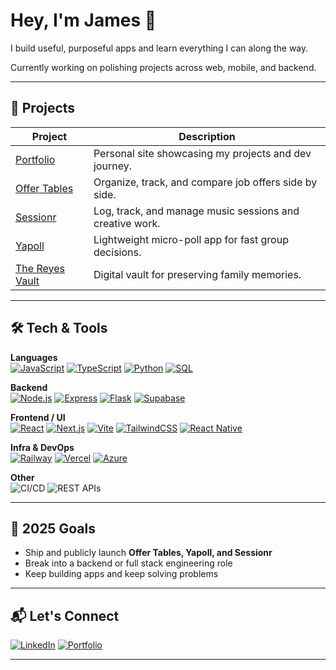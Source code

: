 # Hey, I'm James 👋

I build useful, purposeful apps and learn everything I can along the way.

Currently working on polishing projects across web, mobile, and backend.

---

## 🚀 Projects

| Project | Description |
|---------|-------------|
| [Portfolio](https://github.com/jameslreyes/portfolio) | Personal site showcasing my projects and dev journey. |
| [Offer Tables](https://github.com/jameslreyes/offertables) | Organize, track, and compare job offers side by side. |
| [Sessionr](https://github.com/jameslreyes/sessionr) | Log, track, and manage music sessions and creative work. |
| [Yapoll](https://github.com/jameslreyes/yapoll) | Lightweight micro-poll app for fast group decisions. |
| [The Reyes Vault](https://github.com/jameslreyes/the-reyes-vault) | Digital vault for preserving family memories. |

---

## 🛠️ Tech & Tools

**Languages**  
[![JavaScript](https://img.shields.io/badge/-JavaScript-F7DF1E?logo=javascript&logoColor=000)](https://developer.mozilla.org/en-US/docs/Web/JavaScript)
[![TypeScript](https://img.shields.io/badge/-TypeScript-3178C6?logo=typescript&logoColor=fff)](https://www.typescriptlang.org/)
[![Python](https://img.shields.io/badge/-Python-3776AB?logo=python&logoColor=fff)](https://www.python.org/)
[![SQL](https://img.shields.io/badge/-SQL-4479A1?logo=postgresql&logoColor=fff)](https://www.postgresql.org/)

**Backend**  
[![Node.js](https://img.shields.io/badge/-Node.js-339933?logo=node.js&logoColor=fff)](https://nodejs.org/)
[![Express](https://img.shields.io/badge/-Express-000000?logo=express&logoColor=fff)](https://expressjs.com/)
[![Flask](https://img.shields.io/badge/-Flask-000000?logo=flask&logoColor=fff)](https://flask.palletsprojects.com/)
[![Supabase](https://img.shields.io/badge/-Supabase-3ECF8E?logo=supabase&logoColor=fff)](https://supabase.com/)

**Frontend / UI**  
[![React](https://img.shields.io/badge/-React-61DAFB?logo=react&logoColor=000)](https://react.dev/)
[![Next.js](https://img.shields.io/badge/-Next.js-000000?logo=next.js&logoColor=fff)](https://nextjs.org/)
[![Vite](https://img.shields.io/badge/-Vite-646CFF?logo=vite&logoColor=fff)](https://vitejs.dev/)
[![TailwindCSS](https://img.shields.io/badge/-TailwindCSS-06B6D4?logo=tailwindcss&logoColor=fff)](https://tailwindcss.com/)
[![React Native](https://img.shields.io/badge/-React%20Native-61DAFB?logo=react&logoColor=000)](https://reactnative.dev/)

**Infra & DevOps**  
[![Railway](https://img.shields.io/badge/-Railway-0B0D0E?logo=railway&logoColor=fff)](https://railway.app/)
[![Vercel](https://img.shields.io/badge/-Vercel-000000?logo=vercel&logoColor=fff)](https://vercel.com/)
[![Azure](https://img.shields.io/endpoint?url=https://gist.githubusercontent.com/jameslreyes/b01658e06ae70ffb6a21c6de9d96f8f8/raw/3dc97ce0728cfa0be294758ff2169b07813d686c/azure-badge.json)](https://azure.microsoft.com/)

**Other**  
![CI/CD](https://img.shields.io/badge/-CI/CD-555)
![REST APIs](https://img.shields.io/badge/-REST%20APIs-FF6F61)

---

## 🎯 2025 Goals

- Ship and publicly launch **Offer Tables, Yapoll, and Sessionr**
- Break into a backend or full stack engineering role
- Keep building apps and keep solving problems

---

## 📬 Let's Connect

[![LinkedIn](https://img.shields.io/badge/-LinkedIn-0077B5?logo=linkedin&logoColor=fff)](https://www.linkedin.com/in/james-reyes-42a22513b) 
[![Portfolio](https://img.shields.io/badge/-Portfolio-000000?logo=globe&logoColor=fff)](https://jameslreyes.com) 

---
